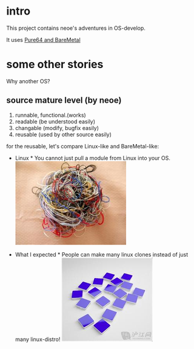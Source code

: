 # intro

This project contains neoe's adventures in OS-develop.

It uses  [Pure64 and BareMetal](https://github.com/ReturnInfinity/BareMetal)


# some other stories

Why another OS?


## source mature level (by neoe)
1. runnable, functional.(works)
2. readable (be understood easily)
3. changable (modify, bugfix easily)
4. reusable (used by other source easily)


for the reusable, let's compare Linux-like and BareMetal-like:

* Linux *
You cannot just pull a module from Linux into your OS.
![mass](https://github.com/neoedmund/BareMetal-OS/raw/master/www/mass.jpg "Linux")

* What I expected *
People can make many linux clones instead of just many linux-distro!
![module](https://github.com/neoedmund/BareMetal-OS/raw/master/www/modules.jpg "My dream")

